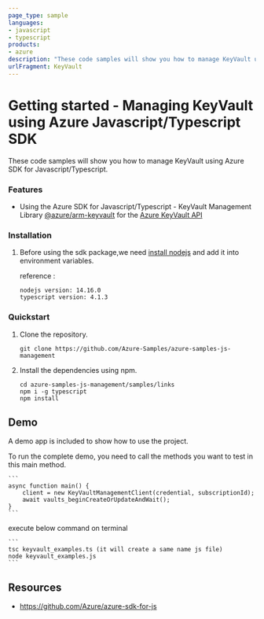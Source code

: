```yaml
---
page_type: sample
languages:
- javascript
- typescript
products:
- azure
description: "These code samples will show you how to manage KeyVault using Azure SDK for Javascript/Typescript."
urlFragment: KeyVault
---
```


# Getting started - Managing KeyVault using Azure Javascript/Typescript SDK

These code samples will show you how to manage KeyVault using Azure SDK for Javascript/Typescript.


### Features
* Using the Azure SDK for Javascript/Typescript - KeyVault Management Library [@azure/arm-keyvault](https://www.npmjs.com/package/@azure/arm-keyvault) for the [Azure KeyVault API](https://docs.microsoft.com/en-us/rest/api/keyvault/)


### Installation

1.  Before using the sdk package,we need [install nodejs](https://nodejs.org/en/download/) and add it into environment variables.

    reference :
    
    ```
    nodejs version: 14.16.0
    typescript version: 4.1.3
    ```

### Quickstart

1.  Clone the repository.

    ```
    git clone https://github.com/Azure-Samples/azure-samples-js-management
    ```

2.  Install the dependencies using npm.

    ```
    cd azure-samples-js-management/samples/links
    npm i -g typescript
    npm install
    ```

## Demo

A demo app is included to show how to use the project.

To run the complete demo, you need to call the methods you want to test in this main method.

    ```
    async function main() {
        client = new KeyVaultManagementClient(credential, subscriptionId);
        await vaults_beginCreateOrUpdateAndWait();
    }
    ```

execute below command on terminal

    ```
    tsc keyvault_examples.ts (it will create a same name js file)
    node keyvault_examples.js
    ```

## Resources

- https://github.com/Azure/azure-sdk-for-js